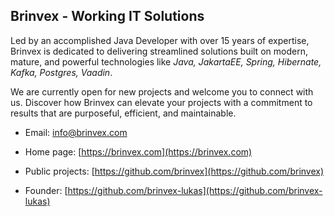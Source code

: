 ## Brinvex - Working IT Solutions

Led by an accomplished Java Developer with over 15 years of expertise, Brinvex is dedicated to delivering streamlined solutions built on modern, mature, and powerful technologies like 
_Java, JakartaEE, Spring, Hibernate, Kafka, Postgres, Vaadin_.

We are currently open for new projects and welcome you to connect with us. Discover how Brinvex can elevate your projects with a commitment to results that are purposeful, efficient, and maintainable.

- Email: [info@brinvex.com](mailto:info@brinvex.com)

- Home page: [https://brinvex.com](https://brinvex.com)

- Public projects: [https://github.com/brinvex](https://github.com/brinvex)

- Founder: [https://github.com/brinvex-lukas](https://github.com/brinvex-lukas)
